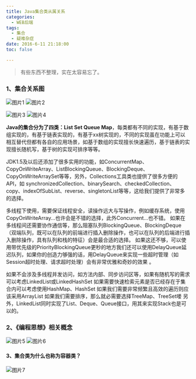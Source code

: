 ```yaml
---
title: Java集合类从属关系
categories:
  - WEB后端
tags:
  - 集合
  - 疑难杂症
date: 2016-6-11 21:18:00
toc: false

---
```


> 有些东西不整理，实在太容易忘了。

### 1、集合关系图

![图片1](http://7xvfir.com1.z0.glb.clouddn.com/Java%E9%9B%86%E5%90%88%E7%B1%BB%E4%BB%8E%E5%B1%9E%E5%85%B3%E7%B3%BB/1.png)
![图片2](http://7xvfir.com1.z0.glb.clouddn.com/Java%E9%9B%86%E5%90%88%E7%B1%BB%E4%BB%8E%E5%B1%9E%E5%85%B3%E7%B3%BB/2.png)
<!-- more -->
![图片3](http://7xvfir.com1.z0.glb.clouddn.com/Java%E9%9B%86%E5%90%88%E7%B1%BB%E4%BB%8E%E5%B1%9E%E5%85%B3%E7%B3%BB/3.png)
![图片4](http://7xvfir.com1.z0.glb.clouddn.com/Java%E9%9B%86%E5%90%88%E7%B1%BB%E4%BB%8E%E5%B1%9E%E5%85%B3%E7%B3%BB/4.png)

**Java的集合分为了四类：List Set Queue Map**，每类都有不同的实现，有基于数组实现的，有基于链表实现的，有基于xx树实现的，不同的实现虽在功能上可以相互替代但都有各自的应用场景，如基于数组的实现擅长快速遍历，基于链表的实现擅长随机写，基于树的实现可排序等等。

JDK1.5及以后还添加了很多实用的功能，如ConcurrentMap、CopyOnWriteArray、ListBlockingQueue、BlockingDeque、CopyOnWriteArraySet等等，另外，Collections工具类也提供了很多方便的API，如 synchronizedCollection、binarySearch、checkedCollection、copy、indexOfSubList、reverse、singletonList等等，这给我们提供了非常多的选择。

多线程下使用，需要保证线程安全，读操作远大与写操作，例如缓存系统，使用CopyOnWriteArray...也许会是不错的选择，此外Concurrent...也不错。
如果在多线程间还需要协作通信等，那么阻塞队列BlockingQueue、BlockingDeque（双端队列，既可以在队列的前端进行插入删除操作，也可以在队列的后端进行插入删除操作，具有队列和栈的特征）会是最合适的选择。
如果这还不够，可以使用带优先级的PriorityBlockingQueue更秒的地方我们还可以使用DelayQueue延迟队列，如果你的创造力够强的话，用DelayQueue来实现一些超时管理（如Session超时处理、请求超时处理）会有非常优雅和奇妙的效果 。

如果不会涉及多线程并发访问，如方法内部、同步访问区等，如果有随机写的需求可以考虑LinkedList或LinkedHashSet
如果需要快速检索元素是否已经存在于集合内可以考虑使用HashMap、HashSet
如果我们需要非常频繁且高效的遍历则应该采用ArrayList
如果我们需要排序，那么就必需要选择TreeMap、TreeSet喽
另外，LinkedList同时实现了List、Deque、Queue接口，用其来实现Stack也是可以的。

### 2、《编程思想》相关概念
![图片5](http://7xvfir.com1.z0.glb.clouddn.com/Java%E9%9B%86%E5%90%88%E7%B1%BB%E4%BB%8E%E5%B1%9E%E5%85%B3%E7%B3%BB/5.png)
![图片6](http://7xvfir.com1.z0.glb.clouddn.com/Java%E9%9B%86%E5%90%88%E7%B1%BB%E4%BB%8E%E5%B1%9E%E5%85%B3%E7%B3%BB/6.png)

#### 3、集合类为什么也称为容器类？
![图片7](http://7xvfir.com1.z0.glb.clouddn.com/Java%E9%9B%86%E5%90%88%E7%B1%BB%E4%BB%8E%E5%B1%9E%E5%85%B3%E7%B3%BB/7.png)
